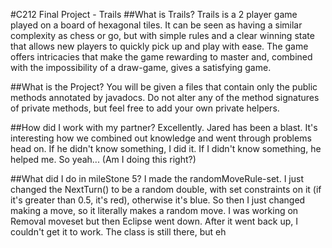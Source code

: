 #C212 Final Project - Trails
##What is Trails?
Trails is a 2 player game played on a board of hexagonal tiles. It can be seen as having a similar complexity as chess or go, but with simple rules and a clear winning state that allows new players to quickly pick up and play with ease. The game offers intricacies that make the game rewarding to master and, combined with the impossibility of a draw-game, gives a satisfying game.

##What is the Project?
You will be given a files that contain only the public methods annotated by javadocs. Do not alter any of the method signatures of private methods, but feel free to add your own private helpers.

##How did I work with my partner?
Excellently. Jared has been a blast. It's interesting how we combined out knowledge and went through problems head on. If he didn't know something, I did it. If I didn't know something, he helped me. So yeah... (Am I doing this right?)


##What did I do in mileStone 5?
I made the randomMoveRule-set. I just changed the NextTurn() to be a random double, with set constraints on it (if it's greater than 0.5, it's red), otherwise it's blue. So then I just changed making a move, so it literally makes a random move.
I was working on Removal moveset but then Eclipse went down. After it went back up, I couldn't get it to work. The class is still there, but eh
